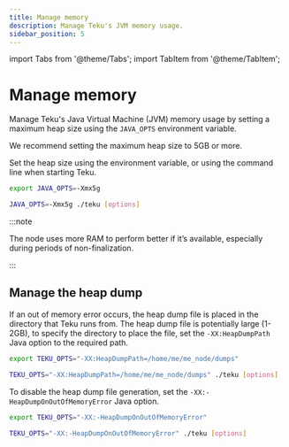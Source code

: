 ```yaml
---
title: Manage memory
description: Manage Teku's JVM memory usage.
sidebar_position: 5
---
```


import Tabs from '@theme/Tabs';
import TabItem from '@theme/TabItem';

# Manage memory

Manage Teku's Java Virtual Machine (JVM) memory usage by setting a maximum heap size using the `JAVA_OPTS` environment variable.

We recommend setting the maximum heap size to 5GB or more.

Set the heap size using the environment variable, or using the command line when starting Teku.

<Tabs>
  <TabItem value="Environment variable" label="Environment variable" default>

```bash
export JAVA_OPTS=-Xmx5g
```

  </TabItem>
  <TabItem value="Command line" label="Command line" >

```bash
JAVA_OPTS=-Xmx5g ./teku [options]
```

  </TabItem>
</Tabs>

:::note

The node uses more RAM to perform better if it’s available, especially during periods of non-finalization.

:::

## Manage the heap dump

If an out of memory error occurs, the heap dump file is placed in the directory that Teku runs from. The heap dump file is potentially large (1-2GB), to specify the directory to place the file, set the `-XX:HeapDumpPath` Java option to the required path.

<Tabs>
  <TabItem value="Environment variable" label="Environment variable" default>

```bash
export TEKU_OPTS="-XX:HeapDumpPath=/home/me/me_node/dumps"
```

  </TabItem>
  <TabItem value="Command line" label="Command line" >

```bash
TEKU_OPTS="-XX:HeapDumpPath=/home/me/me_node/dumps" ./teku [options]
```

  </TabItem>
</Tabs>

To disable the heap dump file generation, set the `-XX:-HeapDumpOnOutOfMemoryError` Java option.

<Tabs>
  <TabItem value="Environment variable" label="Environment variable" >

```bash
export TEKU_OPTS="-XX:-HeapDumpOnOutOfMemoryError"
```

  </TabItem>
  <TabItem value="Command line" label="Command line" >

```bash
TEKU_OPTS="-XX:-HeapDumpOnOutOfMemoryError" ./teku [options]
```

  </TabItem>
</Tabs>
